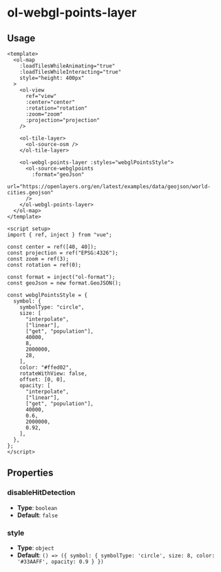# ol-webgl-points-layer

<script setup>
import WebglPointsLayerDemo from "@demos/WebglPointsLayerDemo.vue"
</script>
<ClientOnly>
<WebglPointsLayerDemo />
</ClientOnly>

## Usage

```vue
<template>
  <ol-map
    :loadTilesWhileAnimating="true"
    :loadTilesWhileInteracting="true"
    style="height: 400px"
  >
    <ol-view
      ref="view"
      :center="center"
      :rotation="rotation"
      :zoom="zoom"
      :projection="projection"
    />

    <ol-tile-layer>
      <ol-source-osm />
    </ol-tile-layer>

    <ol-webgl-points-layer :styles="webglPointsStyle">
      <ol-source-webglpoints
        :format="geoJson"
        url="https://openlayers.org/en/latest/examples/data/geojson/world-cities.geojson"
      />
    </ol-webgl-points-layer>
  </ol-map>
</template>

<script setup>
import { ref, inject } from "vue";

const center = ref([40, 40]);
const projection = ref("EPSG:4326");
const zoom = ref(3);
const rotation = ref(0);

const format = inject("ol-format");
const geoJson = new format.GeoJSON();

const webglPointsStyle = {
  symbol: {
    symbolType: "circle",
    size: [
      "interpolate",
      ["linear"],
      ["get", "population"],
      40000,
      8,
      2000000,
      28,
    ],
    color: "#ffed02",
    rotateWithView: false,
    offset: [0, 0],
    opacity: [
      "interpolate",
      ["linear"],
      ["get", "population"],
      40000,
      0.6,
      2000000,
      0.92,
    ],
  },
};
</script>
```

## Properties

### disableHitDetection

- **Type**: `boolean`
- **Default**: `false`

### style

- **Type**: `object`
- **Default**: `() => ({
    symbol: {
        symbolType: 'circle',
        size: 8,
        color: '#33AAFF',
        opacity: 0.9
    }
})`
